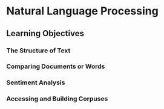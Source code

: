 # Natural Language Processing

## Learning Objectives

### The Structure of Text

### Comparing Documents or Words

### Sentiment Analysis

### Accessing and Building Corpuses